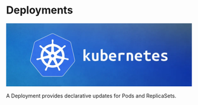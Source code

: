 # Deployments
![](../img/kubernates.webp)

A Deployment provides declarative updates for Pods and ReplicaSets.